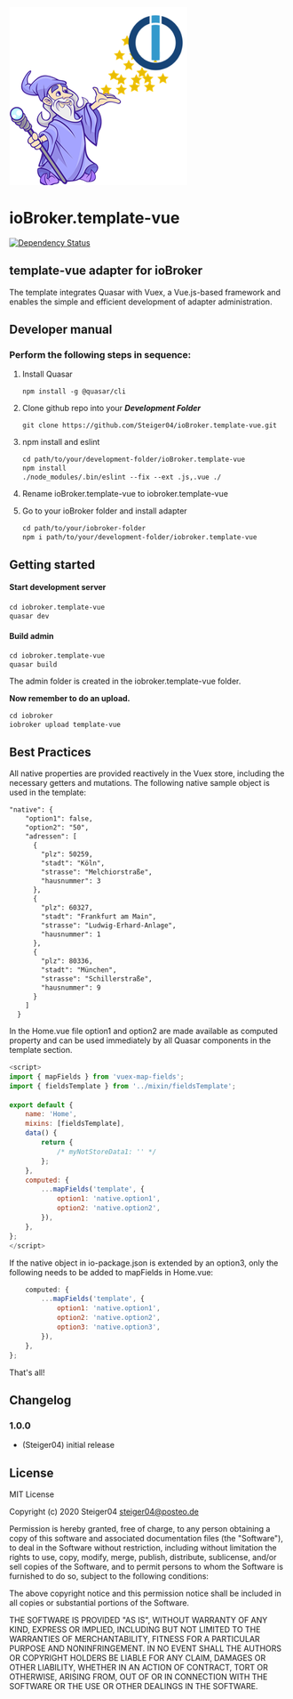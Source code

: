 ![Logo](./public/template-vue.png)
# ioBroker.template-vue
[![Dependency Status](https://img.shields.io/david/Steiger04/iobroker.template-vue.svg)](https://david-dm.org/Steiger04/iobroker.template-vue)

## template-vue adapter for ioBroker
The template integrates Quasar with Vuex, a Vue.js-based framework and enables the simple and efficient development
of adapter administration. 

## Developer manual
### Perform the following steps in sequence:
1. Install Quasar
   ```
   npm install -g @quasar/cli
   ```

2. Clone github repo into your **_Development Folder_**
   ```
   git clone https://github.com/Steiger04/ioBroker.template-vue.git
   ```
3. npm install and eslint
   ```
   cd path/to/your/development-folder/ioBroker.template-vue
   npm install   
   ./node_modules/.bin/eslint --fix --ext .js,.vue ./
   ```
4. Rename ioBroker.template-vue to iobroker.template-vue
5. Go to your ioBroker folder and install adapter
   ```   
   cd path/to/your/iobroker-folder
   npm i path/to/your/development-folder/iobroker.template-vue
   ```

## Getting started
#### Start development server
 ```   
 cd iobroker.template-vue
 quasar dev  
 ```
#### Build admin
 ```   
 cd iobroker.template-vue
 quasar build
 ```
The admin folder is created in the iobroker.template-vue folder.

**Now remember to do an upload.**
 ```   
 cd iobroker
 iobroker upload template-vue
 ```
## Best Practices
All native properties are provided reactively in the Vuex store, including the necessary getters and
mutations. The following native sample object is used in the template:
```
"native": {
    "option1": false,
    "option2": "50",
    "adressen": [
      {
        "plz": 50259,
        "stadt": "Köln",
        "strasse": "Melchiorstraße",
        "hausnummer": 3
      },
      {
        "plz": 60327,
        "stadt": "Frankfurt am Main",
        "strasse": "Ludwig-Erhard-Anlage",
        "hausnummer": 1
      },
      {
        "plz": 80336,
        "stadt": "München",
        "strasse": "Schillerstraße",
        "hausnummer": 9
      }
    ]
  }
```
In the Home.vue file option1 and option2 are made available as computed property and can be used
immediately by all Quasar components in the template section.

``` javascript
<script>
import { mapFields } from 'vuex-map-fields';
import { fieldsTemplate } from '../mixin/fieldsTemplate';

export default {
    name: 'Home',
    mixins: [fieldsTemplate],
    data() {
        return {
            /* myNotStoreData1: '' */
        };
    },
    computed: {
        ...mapFields('template', {
            option1: 'native.option1',
            option2: 'native.option2',
        }),
    },
};
</script>
```
If the native object in io-package.json is extended by an option3, only the following needs
to be added to mapFields in Home.vue:
``` javascript
    computed: {
        ...mapFields('template', {
            option1: 'native.option1',
            option2: 'native.option2',
            option3: 'native.option3',
        }),
    },
};
```
That's all!
## Changelog

### 1.0.0
* (Steiger04) initial release

## License
MIT License

Copyright (c) 2020 Steiger04 <steiger04@posteo.de>

Permission is hereby granted, free of charge, to any person obtaining a copy
of this software and associated documentation files (the "Software"), to deal
in the Software without restriction, including without limitation the rights
to use, copy, modify, merge, publish, distribute, sublicense, and/or sell
copies of the Software, and to permit persons to whom the Software is
furnished to do so, subject to the following conditions:

The above copyright notice and this permission notice shall be included in all
copies or substantial portions of the Software.

THE SOFTWARE IS PROVIDED "AS IS", WITHOUT WARRANTY OF ANY KIND, EXPRESS OR
IMPLIED, INCLUDING BUT NOT LIMITED TO THE WARRANTIES OF MERCHANTABILITY,
FITNESS FOR A PARTICULAR PURPOSE AND NONINFRINGEMENT. IN NO EVENT SHALL THE
AUTHORS OR COPYRIGHT HOLDERS BE LIABLE FOR ANY CLAIM, DAMAGES OR OTHER
LIABILITY, WHETHER IN AN ACTION OF CONTRACT, TORT OR OTHERWISE, ARISING FROM,
OUT OF OR IN CONNECTION WITH THE SOFTWARE OR THE USE OR OTHER DEALINGS IN THE
SOFTWARE.
